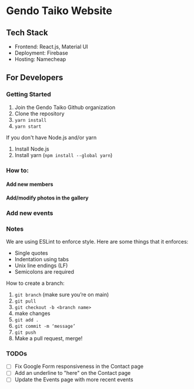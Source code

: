 # Gendo Taiko Website

## Tech Stack
- Frontend: React.js, Material UI
- Deployment: Firebase
- Hosting: Namecheap

## For Developers
### Getting Started
1. Join the Gendo Taiko Github organization
2. Clone the repository
3. `yarn install`
4. `yarn start`

If you don't have Node.js and/or yarn 
1. Install Node.js
2. Install yarn (`npm install --global yarn`)

### How to: 
#### Add new members

#### Add/modify photos in the gallery

### Add new events

### Notes
We are using ESLint to enforce style. Here are some things that it enforces: 
- Single quotes
- Indentation using tabs
- Unix line endings (LF)
- Semicolons are required

How to create a branch:

1. `git branch` (make sure you’re on main)
2. `git pull`
3. `git checkout -b <branch name>`
4. make changes
5. `git add .`
6. `git commit -m ‘message’`
7. `git push`
8. Make a pull request, merge!

### TODOs
- [ ] Fix Google Form responsiveness in the Contact page
- [ ] Add an underline to "here" on the Contact page
- [ ] Update the Events page with more recent events